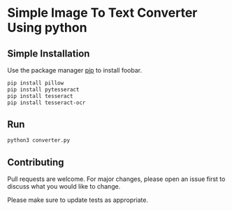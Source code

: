 # Simple Image To Text Converter Using python


## Simple Installation

Use the package manager [pip](https://pip.pypa.io/en/stable/) to install foobar.

```bash
pip install pillow
pip install pytesseract
pip install tesseract
pip install tesseract-ocr
```

## Run

```bash
python3 converter.py
```

## Contributing
Pull requests are welcome. For major changes, please open an issue first to discuss what you would like to change.

Please make sure to update tests as appropriate.
